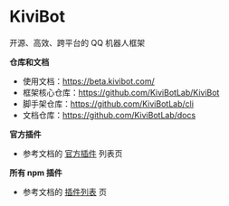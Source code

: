 # KiviBot 

开源、高效、跨平台的 QQ 机器人框架

**仓库和文档**

- 使用文档：https://beta.kivibot.com/
- 框架核心仓库：https://github.com/KiviBotLab/KiviBot
- 脚手架仓库：https://github.com/KiviBotLab/cli
- 文档仓库：https://github.com/KiviBotLab/docs

**官方插件**

- 参考文档的 [官方插件](https://beta.kivibot.com/plugin/official.html) 列表页

**所有 npm 插件**

- 参考文档的 [插件列表](https://beta.kivibot.com/plugin/list.html) 页
